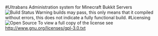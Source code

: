 #Ultrabans
Administration system for Minecraft Bukkit Servers
![Build Status](https://api.travis-ci.org/cedeel/Ultrabans.png)
Warning builds may pass, this only means that it compiled without errors, this does not indicate a fully functional build.
#Licensing
![Open Source](http://www.gnu.org/graphics/gplv3-127x51.png)
To view a full copy of the license see http://www.gnu.org/licenses/gpl-3.0.txt
